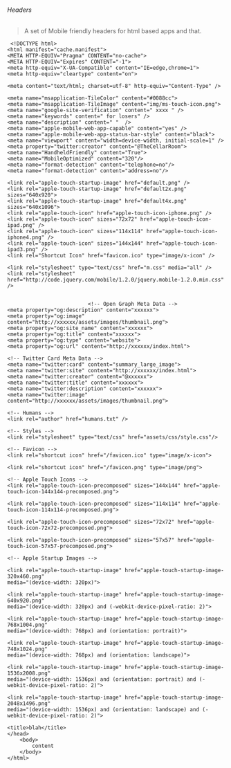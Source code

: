 ###### Headers

> A set of Mobile friendly headers for html based apps and that.

     <!DOCTYPE html>
	<html manifest="cache.manifest">
	<META HTTP-EQUIV="Pragma" CONTENT="no-cache">                                           
	<META HTTP-EQUIV="Expires" CONTENT="-1">
	<meta http-equiv="X-UA-Compatible" content="IE=edge,chrome=1">
	<meta http-equiv="cleartype" content="on">
 
	<meta content="text/html; charset=utf-8" http-equiv="Content-Type" />
 
	<meta name="msapplication-TileColor" content="#0088cc">
	<meta name="msapplication-TileImage" content="img/ms-touch-icon.png">
	<meta name="google-site-verification" content=" xxxx " />
	<meta name="keywords" content=" for losers" />
	<meta name="description" content=" "  />
	<meta name="apple-mobile-web-app-capable" content="yes" />
	<meta name="apple-mobile-web-app-status-bar-style" content="black">
	<meta name="viewport" content="width=device-width, initial-scale=1" />
	<meta property="twitter:creator" content="@TheCellarRoom">
	<meta name="HandheldFriendly" content="True">
	<meta name="MobileOptimized" content="320"/>
	<meta name="format-detection" content="telephone=no"/> 
	<meta name="format-detection" content="address=no"/>  
 
	<link rel="apple-touch-startup-image" href="default.png" />
	<link rel="apple-touch-startup-image" href="default2x.png" sizes="640x920">
	<link rel="apple-touch-startup-image" href="default4x.png" sizes="640x1096">
	<link rel="apple-touch-icon" href="apple-touch-icon-iphone.png" /> 
	<link rel="apple-touch-icon" sizes="72x72" href="apple-touch-icon-ipad.png" /> 
	<link rel="apple-touch-icon" sizes="114x114" href="apple-touch-icon-iphone4.png" />
	<link rel="apple-touch-icon" sizes="144x144" href="apple-touch-icon-ipad3.png" />   
	<link rel="Shortcut Icon" href="favicon.ico" type="image/x-icon" />
 
	<link rel="stylesheet" type="text/css" href="m.css" media="all" />
	<link rel="stylesheet" href="http://code.jquery.com/mobile/1.2.0/jquery.mobile-1.2.0.min.css" />
 
 
                              <!-- Open Graph Meta Data -->
	<meta property="og:description" content="xxxxxx">
	<meta property="og:image" content="http://xxxxxx/assets/images/thumbnail.png">
	<meta property="og:site_name" content="xxxxxx">
	<meta property="og:title" content="xxxxxx">
	<meta property="og:type" content="website">
	<meta property="og:url" content="http://xxxxxx/index.html">
 
	<!-- Twitter Card Meta Data -->
	<meta name="twitter:card" content="summary_large_image">
	<meta name="twitter:site" content="http://xxxxxx/index.html">
	<meta name="twitter:creator" content="@xxxxxx">
	<meta name="twitter:title" content="xxxxxx">
	<meta name="twitter:description" content="xxxxxx">
	<meta name="twitter:image" content="http://xxxxxx/assets/images/thumbnail.png">
 
	<!-- Humans -->
	<link rel="author" href="humans.txt" />
 
	<!-- Styles -->
	<link rel="stylesheet" type="text/css" href="assets/css/style.css"/>
 
	<!-- Favicon -->
	<link rel="shortcut icon" href="/favicon.ico" type="image/x-icon">
	
	<link rel="shortcut icon" href="/favicon.png" type="image/png">
 
	<!-- Apple Touch Icons -->
	<link rel="apple-touch-icon-precomposed" sizes="144x144" href="apple-touch-icon-144x144-precomposed.png">
	
	<link rel="apple-touch-icon-precomposed" sizes="114x114" href="apple-touch-icon-114x114-precomposed.png">
	
	<link rel="apple-touch-icon-precomposed" sizes="72x72" href="apple-touch-icon-72x72-precomposed.png">
	
	<link rel="apple-touch-icon-precomposed" sizes="57x57" href="apple-touch-icon-57x57-precomposed.png">
 
	<!-- Apple Startup Images -->
	
	<link rel="apple-touch-startup-image" href="apple-touch-startup-image-320x460.png" 
	media="(device-width: 320px)">
	
	<link rel="apple-touch-startup-image" href="apple-touch-startup-image-640x920.png" 
	media="(device-width: 320px) and (-webkit-device-pixel-ratio: 2)">
	
	<link rel="apple-touch-startup-image" href="apple-touch-startup-image-768x1004.png" 
	media="(device-width: 768px) and (orientation: portrait)">
	
	<link rel="apple-touch-startup-image" href="apple-touch-startup-image-748x1024.png" 
	media="(device-width: 768px) and (orientation: landscape)">
	
	<link rel="apple-touch-startup-image" href="apple-touch-startup-image-1536x2008.png" 
	media="(device-width: 1536px) and (orientation: portrait) and (-webkit-device-pixel-ratio: 2)">
	
	<link rel="apple-touch-startup-image" href="apple-touch-startup-image-2048x1496.png" 
	media="(device-width: 1536px) and (orientation: landscape) and (-webkit-device-pixel-ratio: 2)">
 
	<title>blah</title>
	</head>
		<body>
			content
		</body>
	</html>

